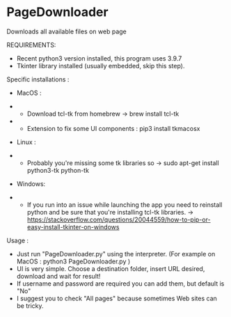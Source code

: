 # PageDownloader
Downloads all available files on web page

REQUIREMENTS:
- Recent python3 version installed, this program uses 3.9.7
- Tkinter library installed (usually embedded, skip this step).

Specific installations :
- MacOS :
- - Download tcl-tk from homebrew -> brew install tcl-tk
- - Extension to fix some UI components : pip3 install tkmacosx

- Linux :
- - Probably you're missing some tk libraries so -> sudo apt-get install python3-tk python-tk

- Windows: <!-- Could not work at all so just come back later-->
- - If you run into an issue while launching the app you need to reinstall python and be sure that you're installing tcl-tk libraries. -> https://stackoverflow.com/questions/20044559/how-to-pip-or-easy-install-tkinter-on-windows



Usage :
- Just run "PageDownloader.py" using the interpreter. (For example on MacOS : python3 PageDownloader.py )
- UI is very simple. Choose a destination folder, insert URL desired, download and wait for result!
- If username and password are required you can add them, but default is "No"
- I suggest you to check "All pages" because sometimes Web sites can be tricky.

